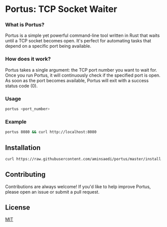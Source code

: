 
# Portus: TCP Socket Waiter

### What is Portus?

Portus is a simple yet powerful command-line tool written in Rust that waits until a TCP socket becomes open. It's perfect for automating tasks that depend on a specific port being available.

### How does it work?

Portus takes a single argument: the TCP port number you want to wait for. Once you run Portus, it will continuously check if the specified port is open. As soon as the port becomes available, Portus will exit with a success status code (0).

### Usage

```sh
portus <port_number>
```

### Example

```sh
portus 8080 && curl http://localhost:8080
```

## Installation

```sh
curl https://raw.githubusercontent.com/aminsaedi/portus/master/install.sh | bash
```

## Contributing

Contributions are always welcome!
If you'd like to help improve Portus, please open an issue or submit a pull request.

## License

[MIT](https://choosealicense.com/licenses/mit/)

